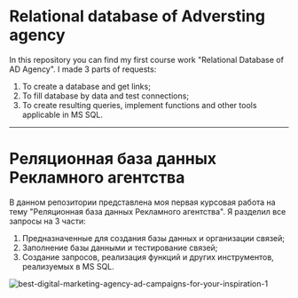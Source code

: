# Relational database of Adversting agency

In this repository you can find my first course work "Relational Database of AD Agency".
I made 3 parts of requests:
1. To create a database and get links;
2. To fill database by data and test connections;
3. To create resulting queries, implement functions and other tools applicable in MS SQL.

-----------------------------------------------------------------------------------------------------

# Реляционная база данных Рекламного агентства

В данном репозитории представлена моя первая курсовая работа на тему "Реляционная база данных Рекламного агентства".
Я разделил все запросы на 3 части:
1. Предназначенные для создания базы данных и организации связей;
2. Заполнение базы данными и тестирование связей;
3. Создание запросов, реализация функций и других инструментов, реализуемых в MS SQL.

![best-digital-marketing-agency-ad-campaigns-for-your-inspiration-1](https://user-images.githubusercontent.com/89641101/227764465-294ed46d-1d0e-4aa2-bfcb-3da38d397e41.png)
